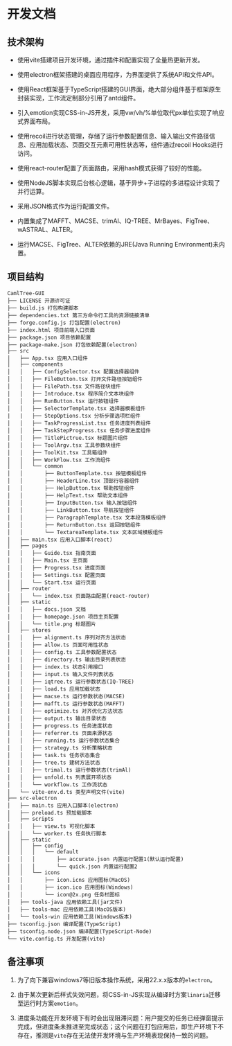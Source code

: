 # 开发文档

## 技术架构

+ 使用vite搭建项目开发环境，通过插件和配置实现了全量热更新开发。

+ 使用electron框架搭建的桌面应用程序，为界面提供了系统API和文件API。

+ 使用React框架基于TypeScript搭建的GUI界面，绝大部分组件基于框架原生封装实现，工作流定制部分引用了antd组件。

+ 引入emotion实现CSS-in-JS开发，采用vw/vh/%单位取代px单位实现了响应式界面布局。

+ 使用recoil进行状态管理，存储了运行参数配置信息、输入输出文件路径信息、应用加载状态、页面交互元素可用性状态等，组件通过recoil Hooks进行访问。

+ 使用react-router配置了页面路由，采用hash模式获得了较好的性能。

+ 使用NodeJS脚本实现后台核心逻辑，基于异步+子进程的多进程设计实现了并行运算。

+ 采用JSON格式作为运行配置文件。

+ 内置集成了MAFFT、MACSE、trimAl、IQ-TREE、MrBayes、FigTree、wASTRAL、ALTER。

+ 运行MACSE、FigTree、ALTER依赖的JRE(Java Running Environment)未内置。

## 项目结构

```shell
CamlTree-GUI
├── LICENSE 开源许可证
├── build.js 打包构建脚本
├── dependencies.txt 第三方命令行工具的资源链接清单
├── forge.config.js 打包配置(electron)
├── index.html 项目前端入口页面
├── package.json 项目依赖配置
├── package-make.json 打包依赖配置(electron)
├── src
│   ├── App.tsx 应用入口组件
│   ├── components
│   │   ├── ConfigSelector.tsx 配置选择器组件
│   │   ├── FileButton.tsx 打开文件路径按钮组件
│   │   ├── FilePath.tsx 文件路径块组件
│   │   ├── Introduce.tsx 程序简介文本块组件
│   │   ├── RunButton.tsx 运行按钮组件
│   │   ├── SelectorTemplate.tsx 选择器模板组件
|   |   ├── StepOptions.tsx 分析步骤选项栏组件
│   │   ├── TaskProgressList.tsx 任务进度列表组件
│   │   ├── TaskStepProgress.tsx 任务步骤进度组件
│   │   ├── TitlePictrue.tsx 标题图片组件
│   │   ├── ToolArgv.tsx 工具参数块组件
│   │   ├── ToolKit.tsx 工具箱组件
│   │   ├── WorkFlow.tsx 工作流组件
│   │   └── common
│   │       ├── ButtonTemplate.tsx 按钮模板组件
│   │       ├── HeaderLine.tsx 顶部行容器组件
│   │       ├── HelpButton.tsx 帮助按钮组件
│   │       ├── HelpText.tsx 帮助文本组件
│   │       ├── InputButton.tsx 输入按钮组件
│   │       ├── LinkButton.tsx 导航按钮组件
│   │       ├── ParagraphTemplate.tsx 文本段落模板组件
│   │       ├── ReturnButton.tsx 返回按钮组件
│   │       └── TextareaTemplate.tsx 文本区域模板组件
│   ├── main.tsx 应用入口脚本(react)
│   ├── pages
│   │   ├── Guide.tsx 指南页面
│   │   ├── Main.tsx 主页面
│   │   ├── Progress.tsx 进度页面
│   │   ├── Settings.tsx 配置页面
│   │   └── Start.tsx 运行页面
│   ├── router
│   │   └── index.tsx 页面路由配置(react-router)
│   ├── static
│   │   ├── docs.json 文档
│   │   ├── homepage.json 项目主页配置
│   │   └── title.png 标题图片
│   ├── stores
│   │   ├── alignment.ts 序列对齐方法状态
│   │   ├── allow.ts 页面可用性状态
│   │   ├── config.ts 工具参数配置状态
│   │   ├── directory.ts 输出目录列表状态
│   │   ├── index.ts 状态引用接口
│   │   ├── input.ts 输入文件列表状态
│   │   ├── iqtree.ts 运行参数状态(IQ-TREE)
│   │   ├── load.ts 应用加载状态
│   │   ├── macse.ts 运行参数状态(MACSE)
│   │   ├── mafft.ts 运行参数状态(MAFFT)
│   │   ├── optimize.ts 对齐优化方法状态
│   │   ├── output.ts 输出目录状态
│   │   ├── progress.ts 任务进度状态
│   │   ├── referrer.ts 页面来源状态
│   │   ├── running.ts 运行参数状态集合
│   │   ├── strategy.ts 分析策略状态
│   │   ├── task.ts 任务状态集合
│   │   ├── tree.ts 建树方法状态
│   │   ├── trimal.ts 运行参数状态(trimAl)
│   │   ├── unfold.ts 列表展开项状态
│   │   └── workflow.ts 工作流状态
│   └── vite-env.d.ts 类型声明文件(vite)
├── src-electron
│   ├── main.ts 应用入口脚本(electron)
│   ├── preload.ts 预加载脚本
│   ├── scripts
│   │   ├── view.ts 可视化脚本
│   │   └── worker.ts 任务执行脚本
│   ├── static
│   │   ├── config
│   │   │   └── default
│   │   │       ├── accurate.json 内置运行配置1(默认运行配置)
│   │   │       └── quick.json 内置运行配置2
│   │   └── icons
│   │       ├── icon.icns 应用图标(MacOS)
│   │       ├── icon.ico 应用图标(Windows)
│   │       └── icon@2x.png 任务栏图标
│   ├── tools-java 应用依赖工具(jar文件)
│   ├── tools-mac 应用依赖工具(MacOS版本)
│   └── tools-win 应用依赖工具(Windows版本)
├── tsconfig.json 编译配置(TypeScript)
├── tsconfig.node.json 编译配置(TypeScript-Node)
└── vite.config.ts 开发配置(vite)
```

## 备注事项

1. 为了向下兼容windows7等旧版本操作系统，采用22.x.x版本的`electron`。

2. 由于某次更新后样式失效问题，将CSS-in-JS实现从编译时方案`linaria`迁移至运行时方案`emotion`。

3. 进度条功能在开发环境下有时会出现阻滞问题：用户提交的任务已经弹窗提示完成，但进度条未推进至完成状态；这个问题在打包应用后，即生产环境下不存在，推测是`vite`存在无法使开发环境与生产环境表现保持一致的问题。
